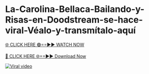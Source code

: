 # La-Carolina-Bellaca-Bailando-y-Risas-en-Doodstream-se-hace-viral-Véalo-y-transmítalo-aquí

[🌐 CLICK HERE 🟢==►► WATCH NOW](https://xgitx.com/watch/)

[🔴 CLICK HERE 🌐==►► Download Now](https://xgitx.com/watch/)

[![Viral video](https://i.imgur.com/dJHk4Zq.gif)](https://xgitx.com/watch/)
